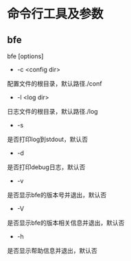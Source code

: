 # 命令行工具及参数

## bfe

bfe [options]

* -c &#60;config dir&#62;

配置文件的根目录，默认路径./conf

* -l &#60;log dir&#62;

日志文件的根目录，默认路径./log

* -s

是否打印log到stdout，默认否

* -d

是否打印debug日志，默认否

* -v

是否显示bfe的版本号并退出，默认否

* -V 

是否显示bfe的版本相关信息并退出，默认否

* -h

是否显示帮助信息并退出，默认否
